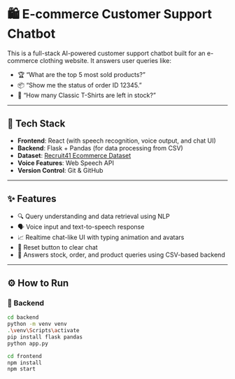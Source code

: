 # 🛍️ E-commerce Customer Support Chatbot

This is a full-stack AI-powered customer support chatbot built for an e-commerce clothing website. It answers user queries like:

- 🏆 “What are the top 5 most sold products?”
- 📦 “Show me the status of order ID 12345.”
- 🧥 “How many Classic T-Shirts are left in stock?”

---

## 🔧 Tech Stack

- **Frontend**: React (with speech recognition, voice output, and chat UI)
- **Backend**: Flask + Pandas (for data processing from CSV)
- **Dataset**: [Recruit41 Ecommerce Dataset](https://github.com/recruit41/ecommerce-dataset)
- **Voice Features**: Web Speech API
- **Version Control**: Git & GitHub

---

## ✨ Features

- 🔍 Query understanding and data retrieval using NLP
- 🗣️ Voice input and text-to-speech response
- 📈 Realtime chat-like UI with typing animation and avatars
- 🔁 Reset button to clear chat
- 🎯 Answers stock, order, and product queries using CSV-based backend

---

## ⚙️ How to Run

### 🔹 Backend
```bash
cd backend
python -m venv venv
.\venv\Scripts\activate
pip install flask pandas
python app.py

cd frontend
npm install
npm start

